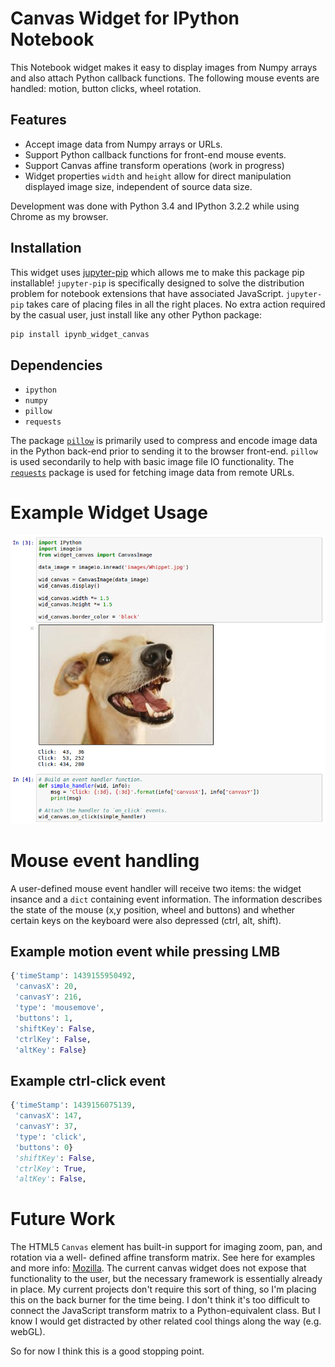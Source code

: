 
# Canvas Widget for IPython Notebook

This Notebook widget makes it easy to display images from Numpy arrays and also attach Python
callback functions.  The following mouse events are handled: motion, button clicks, wheel rotation.

## Features

- Accept image data from Numpy arrays or URLs.
- Support Python callback functions for front-end mouse events.
- Support Canvas affine transform operations (work in progress)
- Widget properties `width` and `height` allow for direct manipulation displayed image size,
  independent of source data size.

Development was done with Python 3.4 and IPython 3.2.2 while using Chrome as my browser.

## Installation

This widget uses [jupyter-pip](https://github.com/jdfreder/jupyter-pip) which allows me to make
this package pip installable!  `jupyter-pip` is specifically designed to solve the distribution
problem for notebook extensions that have associated JavaScript.  `jupyter-pip` takes care of
placing files in all the right places.  No extra action required by the casual user, just install
like any other Python package:

```bash
pip install ipynb_widget_canvas
```

## Dependencies

- `ipython`
- `numpy`
- `pillow`
- `requests`

The package [`pillow`](https://python-pillow.github.io/) is primarily used to compress and encode
image data in the Python back-end prior to sending it to the browser front-end.  `pillow` is used
secondarily to help with basic image file IO functionality. The
[`requests`](http://www.python-requests.org/en/latest/) package is used for fetching image data
from remote URLs.

# Example Widget Usage

![image](example.png)


# Mouse event handling

A user-defined mouse event handler will receive two items: the widget insance and a `dict`
containing event information.  The information describes the state of the mouse (x,y position,
wheel and buttons) and whether certain keys on the keyboard were also depressed (ctrl, alt, shift).

## Example motion event while pressing LMB

```py
{'timeStamp': 1439155950492,
 'canvasX': 20,
 'canvasY': 216,
 'type': 'mousemove',
 'buttons': 1,
 'shiftKey': False,
 'ctrlKey': False,
 'altKey': False}
```

## Example ctrl-click event

```py
{'timeStamp': 1439156075139,
 'canvasX': 147,
 'canvasY': 37,
 'type': 'click',
 'buttons': 0}
 'shiftKey': False,
 'ctrlKey': True,
 'altKey': False,
```

# Future Work

The HTML5 `Canvas` element has built-in support for imaging zoom, pan, and rotation via a well-
defined affine transform matrix.  See here for examples and more info:
[Mozilla](https://developer.mozilla.org/en-US/docs/Web/API/Canvas_API/Tutorial/Transformations).
The current canvas widget does not expose that functionality to the user, but the necessary
framework is essentially already in place.  My current projects don't require this sort of thing,
so I'm placing this on the back burner for the time being.  I don't think it's too difficult to
connect the JavaScript transform matrix to a Python-equivalent class.  But I know I would get
distracted by other related cool things along the way (e.g. webGL).

So for now I think this is a good stopping point.
